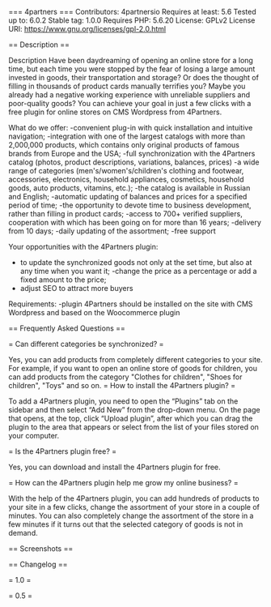 === 4partners ===
Contributors: 4partnersio
Requires at least: 5.6
Tested up to: 6.0.2
Stable tag: 1.0.0
Requires PHP: 5.6.20
License: GPLv2
License URI: https://www.gnu.org/licenses/gpl-2.0.html

== Description ==

Description
Have been daydreaming of opening an online store for a long time, but each time you were stopped by the fear of losing a large amount invested in goods, their transportation and storage? Or does the thought of filling in thousands of product cards manually terrifies you?  Maybe you already had a negative working experience with unreliable suppliers and poor-quality goods? You can achieve your goal in just a few clicks with a free plugin for online stores on CMS Wordpress from 4Partners.


What do we offer:
-convenient plug-in with quick installation and intuitive navigation;
-integration with one of the largest catalogs with more than 2,000,000 products, which contains only original products of famous brands from Europe and the USA;
-full synchronization with the 4Partners catalog (photos, product descriptions, variations, balances, prices)
-a wide range of categories (men's/women's/children's clothing and footwear, accessories, electronics, household appliances, cosmetics, household goods, auto products, vitamins, etc.);
-the catalog is available in Russian and English;
-automatic updating of balances and prices for a specified period of time;
-the opportunity to devote time to business development, rather than filling in product cards;
-access to 700+ verified suppliers, cooperation with which has been going on for more than 16 years;
-delivery from 10 days;
-daily updating of the assortment;
-free support


Your opportunities with the 4Partners plugin:
- to update the synchronized goods not only at the set time, but also at any time when you want it;
-change the price as a percentage or add a fixed amount to the price;
- adjust SEO to attract more buyers


Requirements:
-plugin 4Partners should be installed on the site with CMS Wordpress and based on the Woocommerce plugin

== Frequently Asked Questions ==

= Can different categories be synchronized? =

Yes, you can add products from completely different categories to your site. For example, if you want to open an online store of goods for children, you can add products from the category "Clothes for children", "Shoes for children", "Toys" and so on.
= How to install the 4Partners plugin? =

To add a 4Partners plugin, you need to open the “Plugins” tab on the sidebar and then select “Add New” from the drop-down menu. On the page that opens, at the top, click “Upload plugin”, after which you can drag the plugin to the area that appears or select from the list of your files stored on your computer.

= Is the 4Partners plugin free? =

Yes, you can download and install the 4Partners plugin for free.

= How can the 4Partners plugin help me grow my online business? =

With the help of the 4Partners plugin, you can add hundreds of products to your site in a few clicks, change the assortment of your store in a couple of minutes. You can also completely change the assortment of the store in a few minutes if it turns out that the selected category of goods is not in demand.


== Screenshots ==


== Changelog ==

= 1.0 =

= 0.5 =
